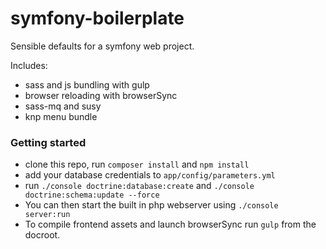 symfony-boilerplate
===================

Sensible defaults for a symfony web project.

Includes:
  - sass and js bundling with gulp
  - browser reloading with browserSync
  - sass-mq and susy
  - knp menu bundle

### Getting started
- clone this repo, run `composer install` and `npm install`
- add your database credentials to `app/config/parameters.yml`
- run `./console doctrine:database:create` and `./console doctrine:schema:update --force`
- You can then start the built in php webserver using `./console server:run`
- To compile frontend assets and launch browserSync run `gulp` from the docroot.